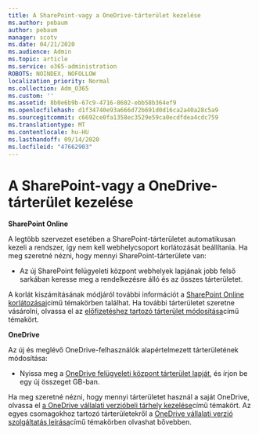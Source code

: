 ```yaml
---
title: A SharePoint-vagy a OneDrive-tárterület kezelése
ms.author: pebaum
author: pebaum
manager: scotv
ms.date: 04/21/2020
ms.audience: Admin
ms.topic: article
ms.service: o365-administration
ROBOTS: NOINDEX, NOFOLLOW
localization_priority: Normal
ms.collection: Adm_O365
ms.custom: ''
ms.assetid: 8b0e6b9b-67c9-4716-8602-ebb58b364ef9
ms.openlocfilehash: d1f34740e93a666d72b691d0d16ca2a40a28c5a9
ms.sourcegitcommit: c6692ce0fa1358ec3529e59ca0ecdfdea4cdc759
ms.translationtype: MT
ms.contentlocale: hu-HU
ms.lasthandoff: 09/14/2020
ms.locfileid: "47662903"
---
```

# <a name="manage-your-sharepoint-or-onedrive-storage"></a>A SharePoint-vagy a OneDrive-tárterület kezelése

 **SharePoint Online**
  
A legtöbb szervezet esetében a SharePoint-tárterületet automatikusan kezeli a rendszer, így nem kell webhelycsoport korlátozását beállítania. Ha meg szeretné nézni, hogy mennyi SharePoint-tárterülete van:
  
- Az új SharePoint felügyeleti központ webhelyek lapjának jobb felső sarkában keresse meg a rendelkezésre álló és az összes tárterületet.
    
A korlát kiszámításának módjáról további információt a [SharePoint Online korlátozásai](https://go.microsoft.com/fwlink/p/?LinkID=856113)című témakörben találhat. Ha további tárterületet szeretne vásárolni, olvassa el az [előfizetéshez tartozó tárterület módosítása](https://go.microsoft.com/fwlink/?linkid=866428)című témakört.
  
 **OneDrive**
  
Az új és meglévő OneDrive-felhasználók alapértelmezett tárterületének módosítása:
  
- Nyissa meg a [OneDrive felügyeleti központ tárterület lapját](https://admin.onedrive.com/?v=StorageSettings), és írjon be egy új összeget GB-ban.
    
Ha meg szeretné nézni, hogy mennyi tárterületet használ a saját OneDrive, olvassa el [a OneDrive vállalati verzióbeli tárhely kezelése](https://go.microsoft.com/fwlink/?linkid=866429)című témakört. Az egyes csomagokhoz tartozó tárterületekről a [OneDrive vállalati verzió szolgáltatás leírása](https://go.microsoft.com/fwlink/p/?LinkID=826071)című témakörben olvashat bővebben.
  

